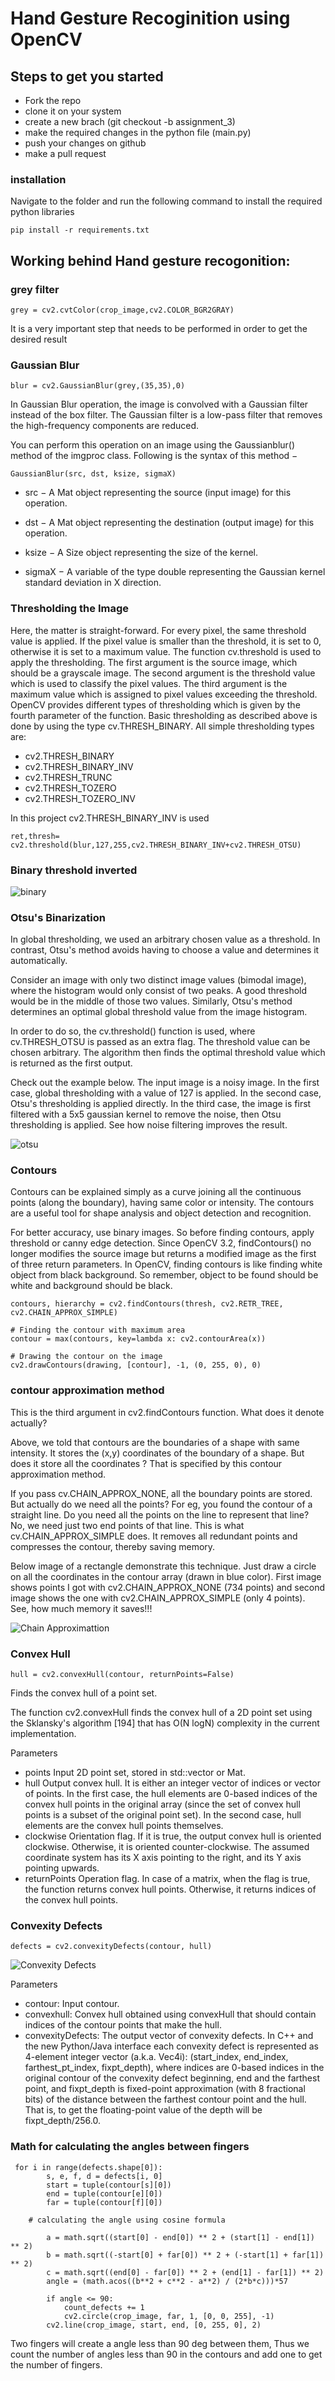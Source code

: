 
# Hand Gesture Recoginition using OpenCV #




## Steps to get you started

- Fork the repo
- clone it on your system
- create a new brach (git checkout -b assignment_3)
- make the required changes in the python file (main.py)
- push your changes on github
- make a pull request


### installation 

Navigate to the folder and run the following command to install the required python libraries


    pip install -r requirements.txt

## Working behind Hand gesture recogonition:

### grey filter

    grey = cv2.cvtColor(crop_image,cv2.COLOR_BGR2GRAY)

It is a very important step that needs to be performed in order to get the desired result


### Gaussian Blur

    blur = cv2.GaussianBlur(grey,(35,35),0)

In Gaussian Blur operation, the image is convolved with a Gaussian filter instead of the box filter. The Gaussian filter is a low-pass filter that removes the high-frequency components are reduced.

You can perform this operation on an image using the Gaussianblur() method of the imgproc class. Following is the syntax of this method −

    GaussianBlur(src, dst, ksize, sigmaX)

- src − A Mat object representing the source (input image) for this operation.

- dst − A Mat object representing the destination (output image) for this operation.

- ksize − A Size object representing the size of the kernel.

- sigmaX − A variable of the type double representing the Gaussian kernel standard deviation in X direction.


### Thresholding the Image

Here, the matter is straight-forward. For every pixel, the same threshold value is applied. If the pixel value is smaller than the threshold, it is set to 0, otherwise it is set to a maximum value. The function cv.threshold is used to apply the thresholding. The first argument is the source image, which should be a grayscale image. The second argument is the threshold value which is used to classify the pixel values. The third argument is the maximum value which is assigned to pixel values exceeding the threshold. OpenCV provides different types of thresholding which is given by the fourth parameter of the function. Basic thresholding as described above is done by using the type cv.THRESH_BINARY. All simple thresholding types are:

- cv2.THRESH_BINARY
- cv2.THRESH_BINARY_INV
- cv2.THRESH_TRUNC
- cv2.THRESH_TOZERO
- cv2.THRESH_TOZERO_INV

In this project cv2.THRESH_BINARY_INV is used

    ret,thresh= cv2.threshold(blur,127,255,cv2.THRESH_BINARY_INV+cv2.THRESH_OTSU)
    
 ### Binary threshold inverted

![binary](https://user-images.githubusercontent.com/93030904/208385197-96bb4e66-e4eb-439f-bf25-5008b22704d0.jpg)



### Otsu's Binarization

In global thresholding, we used an arbitrary chosen value as a threshold. In contrast, Otsu's method avoids having to choose a value and determines it automatically.

Consider an image with only two distinct image values (bimodal image), where the histogram would only consist of two peaks. A good threshold would be in the middle of those two values. Similarly, Otsu's method determines an optimal global threshold value from the image histogram.

In order to do so, the cv.threshold() function is used, where cv.THRESH_OTSU is passed as an extra flag. The threshold value can be chosen arbitrary. The algorithm then finds the optimal threshold value which is returned as the first output.

Check out the example below. The input image is a noisy image. In the first case, global thresholding with a value of 127 is applied. In the second case, Otsu's thresholding is applied directly. In the third case, the image is first filtered with a 5x5 gaussian kernel to remove the noise, then Otsu thresholding is applied. See how noise filtering improves the result.

![otsu](https://user-images.githubusercontent.com/93030904/168461709-9bdf4f63-0e6f-4c8a-892b-0e47fbbffd0e.jpeg)

### Contours

Contours can be explained simply as a curve joining all the continuous points (along the boundary), having same color or intensity. The contours are a useful tool for shape analysis and object detection and recognition.

For better accuracy, use binary images. So before finding contours, apply threshold or canny edge detection.
Since OpenCV 3.2, findContours() no longer modifies the source image but returns a modified image as the first of three return parameters.
In OpenCV, finding contours is like finding white object from black background. So remember, object to be found should be white and background should be black.

    contours, hierarchy = cv2.findContours(thresh, cv2.RETR_TREE, cv2.CHAIN_APPROX_SIMPLE)

    # Finding the contour with maximum area
    contour = max(contours, key=lambda x: cv2.contourArea(x))
    
    # Drawing the contour on the image
    cv2.drawContours(drawing, [contour], -1, (0, 255, 0), 0)

### contour approximation method

This is the third argument in cv2.findContours function. What does it denote actually?

Above, we told that contours are the boundaries of a shape with same intensity. It stores the (x,y) coordinates of the boundary of a shape. But does it store all the coordinates ? That is specified by this contour approximation method.

If you pass cv.CHAIN_APPROX_NONE, all the boundary points are stored. But actually do we need all the points? For eg, you found the contour of a straight line. Do you need all the points on the line to represent that line? No, we need just two end points of that line. This is what cv.CHAIN_APPROX_SIMPLE does. It removes all redundant points and compresses the contour, thereby saving memory.

Below image of a rectangle demonstrate this technique. Just draw a circle on all the coordinates in the contour array (drawn in blue color). First image shows points I got with cv2.CHAIN_APPROX_NONE (734 points) and second image shows the one with cv2.CHAIN_APPROX_SIMPLE (only 4 points). See, how much memory it saves!!!


![Chain Approximattion](./approx.jpg "Approximation simple")


### Convex Hull

    hull = cv2.convexHull(contour, returnPoints=False)
    
Finds the convex hull of a point set.

The function cv2.convexHull finds the convex hull of a 2D point set using the Sklansky's algorithm [194] that has O(N logN) complexity in the current implementation.

Parameters
- points	Input 2D point set, stored in std::vector or Mat.
- hull	Output convex hull. It is either an integer vector of indices or vector of points. In the first case, the hull elements are 0-based indices of the convex hull points in the original array (since the set of convex hull points is a subset of the original point set). In the second case, hull elements are the convex hull points themselves.
- clockwise	Orientation flag. If it is true, the output convex hull is oriented clockwise. Otherwise, it is oriented counter-clockwise. The assumed coordinate system has its X axis pointing to the right, and its Y axis pointing upwards.
- returnPoints	Operation flag. In case of a matrix, when the flag is true, the function returns convex hull points. Otherwise, it returns indices of the convex hull points.

### Convexity Defects

    defects = cv2.convexityDefects(contour, hull)


![Convexity Defects](https://user-images.githubusercontent.com/93030904/168461387-94120ae1-553a-4516-9913-e956b959e9fd.png "Convexity defect")

Parameters
- contour:	Input contour.
- convexhull:	Convex hull obtained using convexHull that should contain indices of the contour points that make the hull.
- convexityDefects:	The output vector of convexity defects. In C++ and the new Python/Java interface each convexity defect is represented as 4-element integer vector (a.k.a. Vec4i): (start_index, end_index, farthest_pt_index, fixpt_depth), where indices are 0-based indices in the original contour of the convexity defect beginning, end and the farthest point, and fixpt_depth is fixed-point approximation (with 8 fractional bits) of the distance between the farthest contour point and the hull. That is, to get the floating-point value of the depth will be fixpt_depth/256.0.


### Math for calculating the angles between fingers

     for i in range(defects.shape[0]):
            s, e, f, d = defects[i, 0]
            start = tuple(contour[s][0])
            end = tuple(contour[e][0])
            far = tuple(contour[f][0])
         
        # calculating the angle using cosine formula
        
            a = math.sqrt((start[0] - end[0]) ** 2 + (start[1] - end[1]) ** 2)
            b = math.sqrt((-start[0] + far[0]) ** 2 + (-start[1] + far[1]) ** 2)
            c = math.sqrt((end[0] - far[0]) ** 2 + (end[1] - far[1]) ** 2)
            angle = (math.acos((b**2 + c**2 - a**2) / (2*b*c)))*57

            if angle <= 90:
                count_defects += 1
                cv2.circle(crop_image, far, 1, [0, 0, 255], -1)
            cv2.line(crop_image, start, end, [0, 255, 0], 2)
        
Two fingers will create a angle less than 90 deg between them, Thus we count the number of angles less than 90 in the contours and add one to get the number of fingers. 
